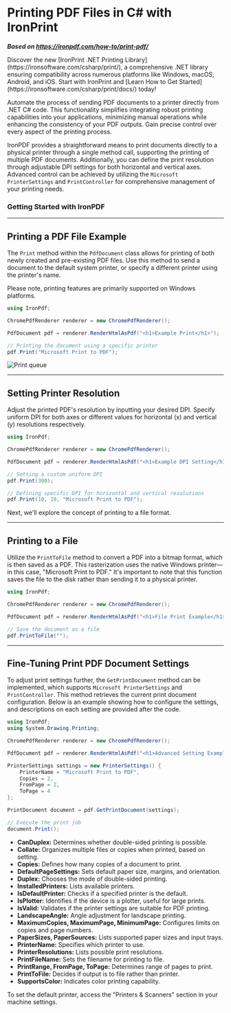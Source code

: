 # Printing PDF Files in C# with IronPrint

***Based on <https://ironpdf.com/how-to/print-pdf/>***


<div class="alert alert-info iron-variant-1" role="alert">
	Discover the new [IronPrint .NET Printing Library](https://ironsoftware.com/csharp/print/), a comprehensive .NET library ensuring compatibility across numerous platforms like Windows, macOS, Android, and iOS. Start with IronPrint and [Learn How to Get Started](https://ironsoftware.com/csharp/print/docs/) today!
</div>

Automate the process of sending PDF documents to a printer directly from .NET C# code. This functionality simplifies integrating robust printing capabilities into your applications, minimizing manual operations while enhancing the consistency of your PDF outputs. Gain precise control over every aspect of the printing process.

IronPDF provides a straightforward means to print documents directly to a physical printer through a single method call, supporting the printing of multiple PDF documents. Additionally, you can define the print resolution through adjustable DPI settings for both horizontal and vertical axes. Advanced control can be achieved by utilizing the `Microsoft PrinterSettings` and `PrintController` for comprehensive management of your printing needs.

### Getting Started with IronPDF

----------------------------

## Printing a PDF File Example

The `Print` method within the `PdfDocument` class allows for printing of both newly created and pre-existing PDF files. Use this method to send a document to the default system printer, or specify a different printer using the printer's name.

Please note, printing features are primarily supported on Windows platforms.

```cs
using IronPdf;

ChromePdfRenderer renderer = new ChromePdfRenderer();

PdfDocument pdf = renderer.RenderHtmlAsPdf("<h1>Example Print</h1>");

// Printing the document using a specific printer
pdf.Print("Microsoft Print to PDF");
```

<div class="content-img-align-center">
    <div class="center-image-wrapper">
         <img src="https://ironpdf.com/static-assets/pdf/how-to/print-pdf/print-queue.webp" alt="Print queue" class="img-responsive add-shadow">
    </div>
</div>

<hr>

## Setting Printer Resolution

Adjust the printed PDF's resolution by inputting your desired DPI. Specify uniform DPI for both axes or different values for horizontal (x) and vertical (y) resolutions respectively.

```cs
using IronPdf;

ChromePdfRenderer renderer = new ChromePdfRenderer();

PdfDocument pdf = renderer.RenderHtmlAsPdf("<h1>Example DPI Setting</h1>");

// Setting a custom uniform DPI
pdf.Print(300);

// Defining specific DPI for horizontal and vertical resolutions
pdf.Print(10, 10, "Microsoft Print to PDF");
```

Next, we'll explore the concept of printing to a file format.

<hr>

## Printing to a File

Utilize the `PrintToFile` method to convert a PDF into a bitmap format, which is then saved as a PDF. This rasterization uses the native Windows printer—in this case, "Microsoft Print to PDF." It's important to note that this function saves the file to the disk rather than sending it to a physical printer.

```cs
using IronPdf;

ChromePdfRenderer renderer = new ChromePdfRenderer();

PdfDocument pdf = renderer.RenderHtmlAsPdf("<h1>File Print Example</h1>");

// Save the document as a file
pdf.PrintToFile("");
```

<hr>

## Fine-Tuning Print PDF Document Settings

To adjust print settings further, the `GetPrintDocument` method can be implemented, which supports `Microsoft PrinterSettings` and `PrintController`. This method retrieves the current print document configuration. Below is an example showing how to configure the settings, and descriptions on each setting are provided after the code.

```cs
using IronPdf;
using System.Drawing.Printing;

ChromePdfRenderer renderer = new ChromePdfRenderer();

PdfDocument pdf = renderer.RenderHtmlAsPdf("<h1>Advanced Setting Example</h1>");

PrinterSettings settings = new PrinterSettings() {
    PrinterName = "Microsoft Print to PDF",
    Copies = 2,
    FromPage = 2,
    ToPage = 4
};

PrintDocument document = pdf.GetPrintDocument(settings);

// Execute the print job
document.Print();
```

- **CanDuplex:** Determines whether double-sided printing is possible.
- **Collate:** Organizes multiple files or copies when printed, based on setting.
- **Copies:** Defines how many copies of a document to print.
- **DefaultPageSettings:** Sets default paper size, margins, and orientation.
- **Duplex:** Chooses the mode of double-sided printing.
- **InstalledPrinters:** Lists available printers.
- **IsDefaultPrinter:** Checks if a specified printer is the default.
- **IsPlotter:** Identifies if the device is a plotter, useful for large prints.
- **IsValid:** Validates if the printer settings are suitable for PDF printing.
- **LandscapeAngle:** Angle adjustment for landscape printing.
- **MaximumCopies, MaximumPage, MinimumPage:** Configures limits on copies and page numbers.
- **PaperSizes, PaperSources:** Lists supported paper sizes and input trays.
- **PrinterName:** Specifies which printer to use.
- **PrinterResolutions:** Lists possible print resolutions.
- **PrintFileName:** Sets the filename for printing to file.
- **PrintRange, FromPage, ToPage:** Determines range of pages to print.
- **PrintToFile:** Decides if output is to file rather than printer.
- **SupportsColor:** Indicates color printing capability.

To set the default printer, access the "Printers & Scanners" section in your machine settings.